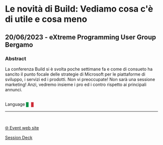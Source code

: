 # Le novità di Build: Vediamo cosa c'è di utile e cosa meno
## 20/06/2023 - eXtreme Programming User Group Bergamo
### Abstract
La conferenza Build si è svolta poche settimane fa e come di consueto ha sancito il punto focale delle strategie di Microsoft per le piattaforme di sviluppo, i servizi ed i prodotti.
Non vi preoccupate! Non sarà una sessione marketing! Anzi, vedremo insieme i pro ed i contro rispetto ai principali annunci.

<br/>
Language <img width="25" src="https://raw.githubusercontent.com/dpcons/DPCons/Dev/Resources/FlagItaly.svg" style="vertical-align:middle">
<br/>

---

<br/>
<p>
<a href="https://www.meetup.com/xpugbg/">🌐 Event web site</a>
</p>

<p>
<a href="https://github.com/dpcons/DPCons/blob/main/Decks/MVPSummit23-Template.pptx"  
target="_blank">Session Deck</a>
</a>
</p>
